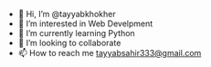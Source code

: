 - 👋 Hi, I’m @tayyabkhokher
- 👀 I’m interested in Web Develpment 
- 🌱 I’m currently learning Python
- 💞️ I’m looking to collaborate
- 📫 How to reach me tayyabsahir333@gmail.com

<!---
tayyabkhokher/tayyabkhokher is a ✨ special ✨ repository because its `README.md` (this file) appears on your GitHub profile.
You can click the Preview link to take a look at your changes.
--->
